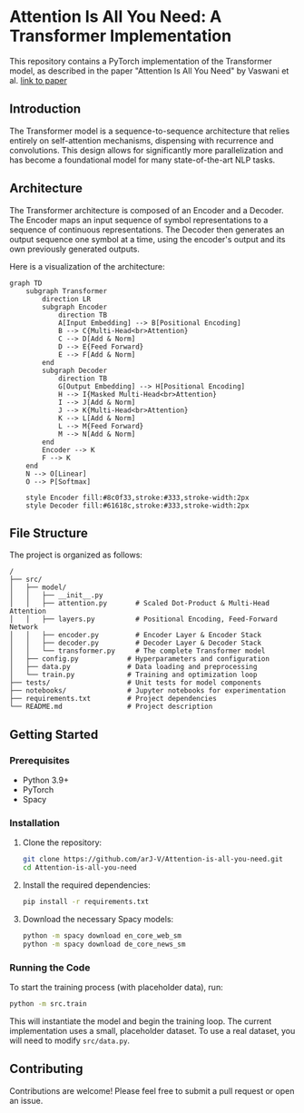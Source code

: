# Attention Is All You Need: A Transformer Implementation

This repository contains a PyTorch implementation of the Transformer model, as described in the paper "Attention Is All You Need" by Vaswani et al. [link to paper](https://arxiv.org/abs/1706.03762)

## Introduction

The Transformer model is a sequence-to-sequence architecture that relies entirely on self-attention mechanisms, dispensing with recurrence and convolutions. This design allows for significantly more parallelization and has become a foundational model for many state-of-the-art NLP tasks.

## Architecture

The Transformer architecture is composed of an Encoder and a Decoder. The Encoder maps an input sequence of symbol representations to a sequence of continuous representations. The Decoder then generates an output sequence one symbol at a time, using the encoder's output and its own previously generated outputs.

Here is a visualization of the architecture:

```mermaid
graph TD
    subgraph Transformer
        direction LR
        subgraph Encoder
            direction TB
            A[Input Embedding] --> B[Positional Encoding]
            B --> C{Multi-Head<br>Attention}
            C --> D[Add & Norm]
            D --> E{Feed Forward}
            E --> F[Add & Norm]
        end
        subgraph Decoder
            direction TB
            G[Output Embedding] --> H[Positional Encoding]
            H --> I{Masked Multi-Head<br>Attention}
            I --> J[Add & Norm]
            J --> K{Multi-Head<br>Attention}
            K --> L[Add & Norm]
            L --> M{Feed Forward}
            M --> N[Add & Norm]
        end
        Encoder --> K
        F --> K
    end
    N --> O[Linear]
    O --> P[Softmax]

    style Encoder fill:#8c0f33,stroke:#333,stroke-width:2px
    style Decoder fill:#61618c,stroke:#333,stroke-width:2px
```

## File Structure

The project is organized as follows:

```
/
├── src/
│   ├── model/
│   │   ├── __init__.py
│   │   ├── attention.py       # Scaled Dot-Product & Multi-Head Attention
│   │   ├── layers.py          # Positional Encoding, Feed-Forward Network
│   │   ├── encoder.py         # Encoder Layer & Encoder Stack
│   │   ├── decoder.py         # Decoder Layer & Decoder Stack
│   │   └── transformer.py     # The complete Transformer model
│   ├── config.py            # Hyperparameters and configuration
│   ├── data.py              # Data loading and preprocessing
│   └── train.py             # Training and optimization loop
├── tests/                   # Unit tests for model components
├── notebooks/               # Jupyter notebooks for experimentation
├── requirements.txt         # Project dependencies
└── README.md                # Project description
```

## Getting Started

### Prerequisites

- Python 3.9+
- PyTorch
- Spacy

### Installation

1.  Clone the repository:
    ```bash
    git clone https://github.com/arJ-V/Attention-is-all-you-need.git
    cd Attention-is-all-you-need
    ```

2.  Install the required dependencies:
    ```bash
    pip install -r requirements.txt
    ```

3.  Download the necessary Spacy models:
    ```bash
    python -m spacy download en_core_web_sm
    python -m spacy download de_core_news_sm
    ```

### Running the Code

To start the training process (with placeholder data), run:

```bash
python -m src.train
```

This will instantiate the model and begin the training loop. The current implementation uses a small, placeholder dataset. To use a real dataset, you will need to modify `src/data.py`.

## Contributing

Contributions are welcome! Please feel free to submit a pull request or open an issue.
